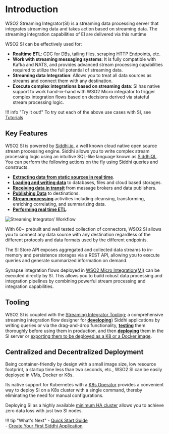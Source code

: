 # Introduction

WSO2 Streaming Integrator(SI) is a streaming data processing server that integrates streaming data and takes action based on streaming data. The streaming integration capabilities of EI are delivered via this runtime

WSO2 SI can be effectively used for:

- **Realtime ETL**: CDC for DBs, tailing files, scraping HTTP Endpoints, etc.
- **Work with streaming messaging systems**: It is fully compatible with Kafka and NATS, and provides advanced stream processing capabilities required to utilize the full potential of streaming data.
- **Streaming data Integration**: Allows you to treat all data sources as streams and connect them with any destination.
- **Execute complex integrations based on streaming data**: SI has native support to work hand-in-hand with WSO2 Micro integrator to trigger complex integration flows based on decisions derived via stateful stream processing logic.


!!! info "Try it out!"
    To try out each of the above use cases with SI, see [Tutorials](../examples/tutorials-overview.md)

## Key Features

WSO2 SI is powered by [Siddhi.io](https://siddhi.io/), a well known cloud native open source stream processing engine. Siddhi allows you to write complex stream processing logic using an intuitive SQL-like language known as [SiddhiQL](https://siddhi.io/en/v5.1/docs/). You can perform the following actions on the fly using Siddhi queries and constructs.

- [**Extracting data from static sources in real time**](../guides/extracting-data-from-static-sources-in-real-time.md).
- [**Loading and writing data**](../guides/loading-and-writing-date.md) to databases, files and cloud based storages.
- [**Receiving data in transit**](../guides/receiving-data-in-transit.md) from message brokers and data publishers.
- [**Publishing Data**](../guides/publishing-data.md) to destinations.
- [**Stream processing**](../guides/processing-data.md) activities including cleansing, transforming, enriching correlating, and summarizing data.
- [**Performing real time ETL**](../guides/performing-etl-tasks.md).
 
 ![Streaming Integrator/ Workflow](../images/overview/streaming-integrator.png)

With 60+ prebuilt and well tested collection of connectors, WSO2 SI allows you to connect any data source with any destination regardless of the different protocols and data formats used by the different endpoints.

The SI Store API exposes aggregated and collected data streams to in-memory and persistence storages via a REST API, allowing you to execute queries and generate summarized information on demand.

Synapse integration flows deployed in [WSO2 Micro Integration(MI)](https://github.com/wso2/micro-integrator) can be executed directly by SI. This allows you to build robust data processing and integration pipelines by combining powerful stream processing and integration capabilities.

## Tooling

WSO2 SI is coupled with the [Streaming Integrator Tooling](../develop//streaming-integrator-studio-overview.md); a comprehensive streaming integration flow designer for [**developing**](../develop/creating-a-Siddhi-Application.md)) Siddhi applications
 by writing queries or via the drag-and-drop functionality, [**testing**](../develop/testing-a-Siddhi-Application.md) them thoroughly before using them in production, and then [**deploying**](../develop/deploying-Streaming-Applications.md) them in the SI server or [exporting them to be deployed as a K8 or a Docker image](../develop/exporting-Siddhi-Applications.md).

## Centralized and Decentralized Deployment

Being container-friendly by design with a small image size, low resource footprint, a startup time less than two seconds, etc., WSO2 SI can be easily deployed in VMs, Docker or K8s.

Its native support for Kubernetes with a [K8s Operator](https://siddhi.io/en/v5.1/docs/siddhi-as-a-kubernetes-microservice/) provides a convenient way to deploy SI on a K8s cluster with a single command, thereby eliminating the need for manual configurations.

Deploying SI as a highly available [minimum HA cluster](../setup/deploying-si-as-minimum-ha-cluster.md) allows you to achieve zero data loss with just two SI nodes.

!!! tip "What's Next"
    - [Quick Start Guide](../quick-start-guide/quick-start-guide.md)<br/>
    - [Create Your First Siddhi Application](../quick-start-guide/getting-started/getting-started-guide-overview.md)

